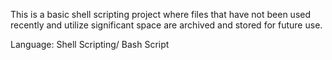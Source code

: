 This is a basic shell scripting project where files that have not been used recently and utilize significant space are archived and stored for future use.

Language: Shell Scripting/ Bash Script
